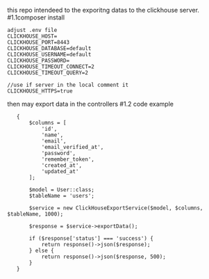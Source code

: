 this repo intendeed to the exporitng datas to the clickhouse server. 
#1.1composer install 
```
adjust .env file
CLICKHOUSE_HOST=
CLICKHOUSE_PORT=8443
CLICKHOUSE_DATABASE=default
CLICKHOUSE_USERNAME=default
CLICKHOUSE_PASSWORD=
CLICKHOUSE_TIMEOUT_CONNECT=2
CLICKHOUSE_TIMEOUT_QUERY=2

//use if server in the local comment it
CLICKHOUSE_HTTPS=true
```
then may export data in the controllers
#1.2
code example
 ```public function exportData()
    {
        $columns = [
            'id',
            'name',
            'email',
            'email_verified_at',
            'password',
            'remember_token',
            'created_at',
            'updated_at'
        ];

        $model = User::class;
        $tableName = 'users';

        $service = new ClickHouseExportService($model, $columns, $tableName, 1000);

        $response = $service->exportData();

        if ($response['status'] === 'success') {
            return response()->json($response);
        } else {
            return response()->json($response, 500);
        }
    }
```

